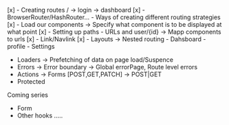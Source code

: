 [x] - Creating routes / -> login -> dashboard
[x] - BrowserRouter/HashRouter... - Ways of creating different routing strategies
[x] - Load our components -> Specify what component is to be displayed at what point
[x] - Setting up paths - URLs and user/{id} -> Mapp components to urls
[x] - Link/Navlink
[x] - Layouts -> Nested routing
    - Dahsboard
      - profile
      - Settings
- Loaders -> Prefetching of data on page load/Suspence
- Errors -> Error boundary -> Global errorPage, Route level errors
- Actions -> Forms [POST,GET,PATCH] -> POST|GET
- Protected

Coming series 
- Form
- Other hooks .....